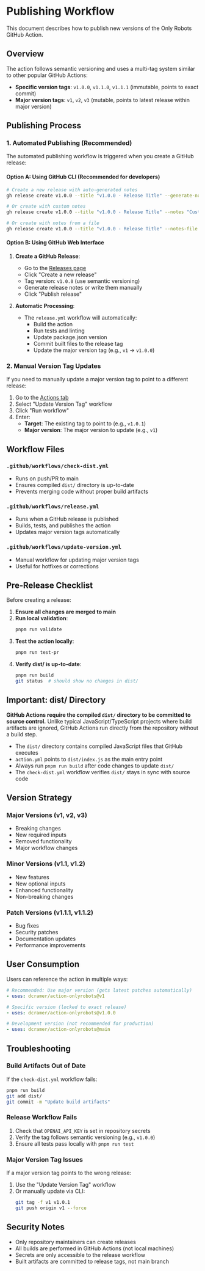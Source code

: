 # Publishing Workflow

This document describes how to publish new versions of the Only Robots GitHub Action.

## Overview

The action follows semantic versioning and uses a multi-tag system similar to other popular GitHub Actions:

- **Specific version tags**: `v1.0.0`, `v1.1.0`, `v1.1.1` (immutable, points to exact commit)
- **Major version tags**: `v1`, `v2`, `v3` (mutable, points to latest release within major version)

## Publishing Process

### 1. Automated Publishing (Recommended)

The automated publishing workflow is triggered when you create a GitHub release:

#### Option A: Using GitHub CLI (Recommended for developers)

```bash
# Create a new release with auto-generated notes
gh release create v1.0.0 --title "v1.0.0 - Release Title" --generate-notes

# Or create with custom notes
gh release create v1.0.0 --title "v1.0.0 - Release Title" --notes "Custom release notes here"

# Or create with notes from a file
gh release create v1.0.0 --title "v1.0.0 - Release Title" --notes-file CHANGELOG.md
```

#### Option B: Using GitHub Web Interface

1. **Create a GitHub Release**:
   - Go to the [Releases page](https://github.com/dcramer/action-onlyrobots/releases)
   - Click "Create a new release"
   - Tag version: `v1.0.0` (use semantic versioning)
   - Generate release notes or write them manually
   - Click "Publish release"

2. **Automatic Processing**:
   - The `release.yml` workflow will automatically:
     - Build the action
     - Run tests and linting
     - Update package.json version
     - Commit built files to the release tag
     - Update the major version tag (e.g., `v1` → `v1.0.0`)

### 2. Manual Version Tag Updates

If you need to manually update a major version tag to point to a different release:

1. Go to the [Actions tab](https://github.com/dcramer/action-onlyrobots/actions)
2. Select "Update Version Tag" workflow
3. Click "Run workflow"
4. Enter:
   - **Target**: The existing tag to point to (e.g., `v1.0.1`)
   - **Major version**: The major version to update (e.g., `v1`)

## Workflow Files

### `.github/workflows/check-dist.yml`
- Runs on push/PR to main
- Ensures compiled `dist/` directory is up-to-date
- Prevents merging code without proper build artifacts

### `.github/workflows/release.yml`
- Runs when a GitHub release is published
- Builds, tests, and publishes the action
- Updates major version tags automatically

### `.github/workflows/update-version.yml`
- Manual workflow for updating major version tags
- Useful for hotfixes or corrections

## Pre-Release Checklist

Before creating a release:

1. **Ensure all changes are merged to main**
2. **Run local validation**:
   ```bash
   pnpm run validate
   ```
3. **Test the action locally**:
   ```bash
   pnpm run test-pr
   ```
4. **Verify dist/ is up-to-date**:
   ```bash
   pnpm run build
   git status  # should show no changes in dist/
   ```

## Important: dist/ Directory

**GitHub Actions require the compiled `dist/` directory to be committed to source control.** Unlike typical JavaScript/TypeScript projects where build artifacts are ignored, GitHub Actions run directly from the repository without a build step.

- The `dist/` directory contains compiled JavaScript files that GitHub executes
- `action.yml` points to `dist/index.js` as the main entry point  
- Always run `pnpm run build` after code changes to update `dist/`
- The `check-dist.yml` workflow verifies `dist/` stays in sync with source code

## Version Strategy

### Major Versions (v1, v2, v3)
- Breaking changes
- New required inputs
- Removed functionality
- Major workflow changes

### Minor Versions (v1.1, v1.2)
- New features
- New optional inputs
- Enhanced functionality
- Non-breaking changes

### Patch Versions (v1.1.1, v1.1.2)
- Bug fixes
- Security patches
- Documentation updates
- Performance improvements

## User Consumption

Users can reference the action in multiple ways:

```yaml
# Recommended: Use major version (gets latest patches automatically)
- uses: dcramer/action-onlyrobots@v1

# Specific version (locked to exact release)
- uses: dcramer/action-onlyrobots@v1.0.0

# Development version (not recommended for production)
- uses: dcramer/action-onlyrobots@main
```

## Troubleshooting

### Build Artifacts Out of Date
If the `check-dist.yml` workflow fails:
```bash
pnpm run build
git add dist/
git commit -m "Update build artifacts"
```

### Release Workflow Fails
1. Check that `OPENAI_API_KEY` is set in repository secrets
2. Verify the tag follows semantic versioning (e.g., `v1.0.0`)
3. Ensure all tests pass locally with `pnpm run test`

### Major Version Tag Issues
If a major version tag points to the wrong release:
1. Use the "Update Version Tag" workflow
2. Or manually update via CLI:
   ```bash
   git tag -f v1 v1.0.1
   git push origin v1 --force
   ```

## Security Notes

- Only repository maintainers can create releases
- All builds are performed in GitHub Actions (not local machines)
- Secrets are only accessible to the release workflow
- Built artifacts are committed to release tags, not main branch